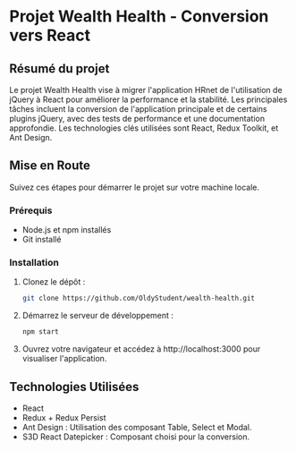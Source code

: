 # Projet Wealth Health - Conversion vers React

## Résumé du projet

Le projet Wealth Health vise à migrer l'application HRnet de l'utilisation de jQuery à React pour améliorer la performance et la stabilité. Les principales tâches incluent la conversion de l'application principale et de certains plugins jQuery, avec des tests de performance et une documentation approfondie. Les technologies clés utilisées sont React, Redux Toolkit, et Ant Design.

## Mise en Route

Suivez ces étapes pour démarrer le projet sur votre machine locale.

### Prérequis

- Node.js et npm installés
- Git installé

### Installation

1. Clonez le dépôt :

   ```bash
   git clone https://github.com/OldyStudent/wealth-health.git
   ```

2. Démarrez le serveur de développement :

    ```bash 
    npm start
   ```

3. Ouvrez votre navigateur et accédez à http://localhost:3000 pour visualiser l'application.

## Technologies Utilisées

- React
- Redux + Redux Persist
- Ant Design : Utilisation des composant Table, Select et Modal.
- S3D React Datepicker : Composant choisi pour la conversion.


